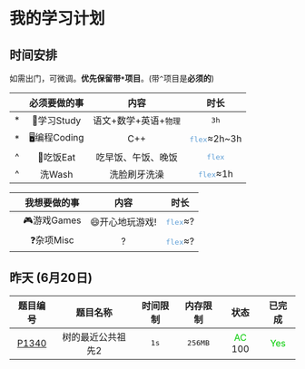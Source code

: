 # 我的学习计划

<style>
.fail {
    color: red;
}
.ok {
    color: rgb(0,204,0); 
}
.note {
    color: #5f9fd6;
}

</style>

## 时间安排

如需出门，可微调。**优先保留带`*`项目**。(带`^`项目是**必须的**)

|   |   必须要做的事    |      内容       |                 时长                 |
|:-:|:-----------:|:-------------:|:----------------------------------:|
| * |  📖学习Study  | 语文+数学+英语+`物理` |           <kbd>3h</kbd>            |
| * | 🖥️编程Coding |      C++      | <kbd class="note">flex</kbd>≈2h~3h |
| ^ |   🥄吃饭Eat   |   吃早饭、午饭、晚饭   |    <kbd class="note">flex</kbd>    |
| ^ |    洗Wash    |    洗脸刷牙洗澡     |  <kbd class="note">flex</kbd>≈1h   |

|   |  我想要做的事   |    内容     |               时长               |
|:-:|:---------:|:---------:|:------------------------------:|
|   | 🎮游戏Games | 😄开心地玩游戏! | <kbd class="note">flex</kbd>≈? |
|   |  ❓杂项Misc  |     ?     | <kbd class="note">flex</kbd>≈? |

## 昨天 (6月20日)

|                          题目编号                           |   题目名称    |     时间限制      |       内存限制       |               状态               |             已完成             |
|:-------------------------------------------------------:|:---------:|:-------------:|:----------------:|:------------------------------:|:---------------------------:|
| [P1340](http://oj.daimayuan.top/course/35/problem/1340) | 树的最近公共祖先2 | <kbd>1s</kbd> | <kbd>256MB</kbd> | <span class="ok">AC</span> 100 | <span class="ok">Yes</span> |

